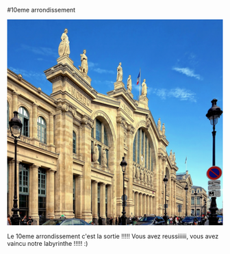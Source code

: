 #10eme arrondissement

![10eme arrondissement](/jeu-heros-paris/img10eme.jpg "10eme arrondissement")

Le 10eme arrondissement c'est la sortie !!!!!
Vous avez reussiiiiii, vous avez vaincu notre labyrinthe !!!!! :)

